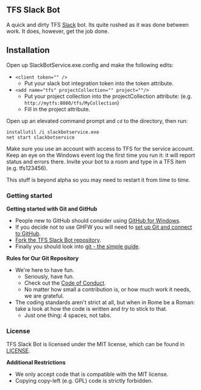 ## TFS Slack Bot

A quick and dirty TFS [Slack](http://slack.com/) bot. Its quite rushed as it was done between work. It does, however, get the job done.

## Installation

Open up SlackBotService.exe.config and make the following edits:

 * `<client token="" />`
   * Put your slack bot integration token into the token attribute.
 * `<add name="tfs" projectCollection="" project=""/>`
   * Put your project collection into the projectCollection attribute:  (e.g. `http://mytfs:8080/tfs/MyCollection`)
   * Fill in the project attribute.

Open up an elevated command prompt and `cd` to the directory, then run:

    installutil /i slackbotservice.exe
    net start slackbotservice

Make sure you use an account with access to TFS for the service account. Keep an eye on the Windows event log the first time you run it: it 
will report status and errors there. Invite your bot to a room and type in a TFS item (e.g. tfs123456).

This stuff is beyond alpha so you may need to restart it from time to time.

### Getting started

**Getting started with Git and GitHub**

 * People new to GitHub should consider using [GitHub for Windows](http://windows.github.com/).
 * If you decide not to use GHFW you will need to [set up Git and connect to GitHub](http://help.github.com/win-set-up-git/).
 * [Fork the TFS Slack Bot repository](http://help.github.com/fork-a-repo/).
 * Finally you should look into [git - the simple guide](http://rogerdudler.github.com/git-guide/).

**Rules for Our Git Repository**

 * We're here to have fun.
   * Seriously, have fun.
   * Check out the [Code of Conduct](code_of_conduct.md).
   * No matter how small a contribution is, or how much work it needs, we are grateful.
 * The coding standards aren't strict at all, but when in Rome be a Roman: take a look at how the code is written and *try* to stick to that.
   * Just one thing: 4 spaces, not tabs.

### License

TFS Slack Bot is licensed under the MIT license, which can be found in [LICENSE](LICENSE).

**Additional Restrictions**

 * We only accept code that is compatible with the MIT license.
 * Copying copy-left (e.g. GPL) code is strictly forbidden.